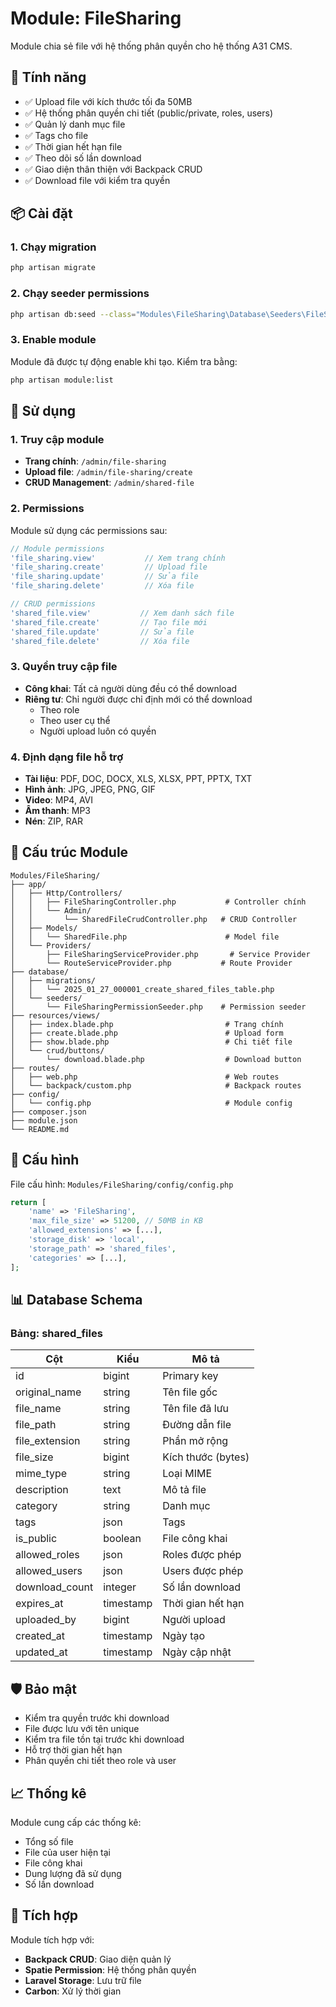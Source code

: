 # Module: FileSharing

Module chia sẻ file với hệ thống phân quyền cho hệ thống A31 CMS.

## 🎯 Tính năng

- ✅ Upload file với kích thước tối đa 50MB
- ✅ Hệ thống phân quyền chi tiết (public/private, roles, users)
- ✅ Quản lý danh mục file
- ✅ Tags cho file
- ✅ Thời gian hết hạn file
- ✅ Theo dõi số lần download
- ✅ Giao diện thân thiện với Backpack CRUD
- ✅ Download file với kiểm tra quyền

## 📦 Cài đặt

### 1. Chạy migration

```bash
php artisan migrate
```

### 2. Chạy seeder permissions

```bash
php artisan db:seed --class="Modules\FileSharing\Database\Seeders\FileSharingPermissionSeeder"
```

### 3. Enable module

Module đã được tự động enable khi tạo. Kiểm tra bằng:

```bash
php artisan module:list
```

## 🚀 Sử dụng

### 1. Truy cập module

- **Trang chính**: `/admin/file-sharing`
- **Upload file**: `/admin/file-sharing/create`
- **CRUD Management**: `/admin/shared-file`

### 2. Permissions

Module sử dụng các permissions sau:

```php
// Module permissions
'file_sharing.view'           // Xem trang chính
'file_sharing.create'         // Upload file
'file_sharing.update'         // Sửa file
'file_sharing.delete'         // Xóa file

// CRUD permissions
'shared_file.view'           // Xem danh sách file
'shared_file.create'         // Tạo file mới
'shared_file.update'         // Sửa file
'shared_file.delete'         // Xóa file
```

### 3. Quyền truy cập file

- **Công khai**: Tất cả người dùng đều có thể download
- **Riêng tư**: Chỉ người được chỉ định mới có thể download
  - Theo role
  - Theo user cụ thể
  - Người upload luôn có quyền

### 4. Định dạng file hỗ trợ

- **Tài liệu**: PDF, DOC, DOCX, XLS, XLSX, PPT, PPTX, TXT
- **Hình ảnh**: JPG, JPEG, PNG, GIF
- **Video**: MP4, AVI
- **Âm thanh**: MP3
- **Nén**: ZIP, RAR

## 📁 Cấu trúc Module

```
Modules/FileSharing/
├── app/
│   ├── Http/Controllers/
│   │   ├── FileSharingController.php           # Controller chính
│   │   └── Admin/
│   │       └── SharedFileCrudController.php   # CRUD Controller
│   ├── Models/
│   │   └── SharedFile.php                      # Model file
│   └── Providers/
│       ├── FileSharingServiceProvider.php       # Service Provider
│       └── RouteServiceProvider.php           # Route Provider
├── database/
│   ├── migrations/
│   │   └── 2025_01_27_000001_create_shared_files_table.php
│   └── seeders/
│       └── FileSharingPermissionSeeder.php    # Permission seeder
├── resources/views/
│   ├── index.blade.php                         # Trang chính
│   ├── create.blade.php                        # Upload form
│   ├── show.blade.php                          # Chi tiết file
│   └── crud/buttons/
│       └── download.blade.php                  # Download button
├── routes/
│   ├── web.php                                 # Web routes
│   └── backpack/custom.php                     # Backpack routes
├── config/
│   └── config.php                              # Module config
├── composer.json
├── module.json
└── README.md
```

## 🔧 Cấu hình

File cấu hình: `Modules/FileSharing/config/config.php`

```php
return [
    'name' => 'FileSharing',
    'max_file_size' => 51200, // 50MB in KB
    'allowed_extensions' => [...],
    'storage_disk' => 'local',
    'storage_path' => 'shared_files',
    'categories' => [...],
];
```

## 📊 Database Schema

### Bảng: shared_files

| Cột | Kiểu | Mô tả |
|-----|------|-------|
| id | bigint | Primary key |
| original_name | string | Tên file gốc |
| file_name | string | Tên file đã lưu |
| file_path | string | Đường dẫn file |
| file_extension | string | Phần mở rộng |
| file_size | bigint | Kích thước (bytes) |
| mime_type | string | Loại MIME |
| description | text | Mô tả file |
| category | string | Danh mục |
| tags | json | Tags |
| is_public | boolean | File công khai |
| allowed_roles | json | Roles được phép |
| allowed_users | json | Users được phép |
| download_count | integer | Số lần download |
| expires_at | timestamp | Thời gian hết hạn |
| uploaded_by | bigint | Người upload |
| created_at | timestamp | Ngày tạo |
| updated_at | timestamp | Ngày cập nhật |

## 🛡️ Bảo mật

- Kiểm tra quyền trước khi download
- File được lưu với tên unique
- Kiểm tra file tồn tại trước khi download
- Hỗ trợ thời gian hết hạn
- Phân quyền chi tiết theo role và user

## 📈 Thống kê

Module cung cấp các thống kê:
- Tổng số file
- File của user hiện tại
- File công khai
- Dung lượng đã sử dụng
- Số lần download

## 🔄 Tích hợp

Module tích hợp với:
- **Backpack CRUD**: Giao diện quản lý
- **Spatie Permission**: Hệ thống phân quyền
- **Laravel Storage**: Lưu trữ file
- **Carbon**: Xử lý thời gian
